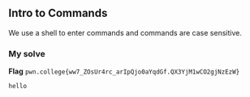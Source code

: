 ## Intro to Commands
We use a shell to enter commands and commands are case sensitive.

### My solve
**Flag** `pwn.college{ww7_ZOsUr4rc_arIpQjo0aYqdGf.QX3YjM1wCO2gjNzEzW}`

```
hello
```
